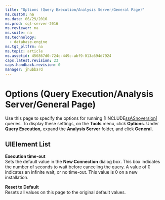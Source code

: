 ```yaml
---
title: "Options (Query Execution/Analysis Server/General Page)"
ms.custom: na
ms.date: 06/29/2016
ms.prod: sql-server-2016
ms.reviewer: na
ms.suite: na
ms.technology: 
  - database-engine
ms.tgt_pltfrm: na
ms.topic: article
ms.assetid: 456867d0-724c-449c-abf9-013a694d7924
caps.latest.revision: 23
caps.handback.revision: 0
manager: jhubbard
---
```

# Options (Query Execution/Analysis Server/General Page)
  Use this page to specify the options for running [!INCLUDE[ssASnoversion](../../Topics/TopicNameContainA/tokens/ssASnoversion_md.md)] queries. To display these settings, on the **Tools** menu, click **Options**. Under **Query Execution,** expand the **Analysis Server** folder, and click **General**.  
  
## UIElement List  
 **Execution time-out**  
 Sets the default value in the **New Connection** dialog box. This box indicates the number of seconds to wait before canceling the query. A value of 0 indicates an infinite wait, or no time-out. This value is 0 on a new installation.  
  
 **Reset to Default**  
 Resets all values on this page to the original default values.  
  
  